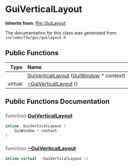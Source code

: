 GuiVerticalLayout
===================================


**Inherits from:** [ffw::GuiLayout](ffw_GuiLayout.html)

The documentation for this class was generated from: `include/ffw/gui/guilayout.h`



## Public Functions

| Type | Name |
| -------: | :------- |
|   | [GuiVerticalLayout](#3532745e) ([GuiWindow](ffw_GuiWindow.html) * _context_)  |
|  virtual  | [~GuiVerticalLayout](#649d253e) ()  |


## Public Functions Documentation

### <span style="opacity:0.5;">function</span> <a id="3532745e" href="#3532745e">GuiVerticalLayout</a>

```cpp
inline  GuiVerticalLayout (
    GuiWindow * context
) 
```



### <span style="opacity:0.5;">function</span> <a id="649d253e" href="#649d253e">~GuiVerticalLayout</a>

```cpp
inline virtual  ~GuiVerticalLayout () 
```





